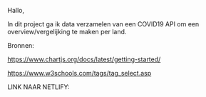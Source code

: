 Hallo,

In dit project ga ik data verzamelen van een COVID19 API om een overview/vergelijking te maken per land.

Bronnen:

https://www.chartjs.org/docs/latest/getting-started/

https://www.w3schools.com/tags/tag_select.asp


LINK NAAR NETLIFY:


